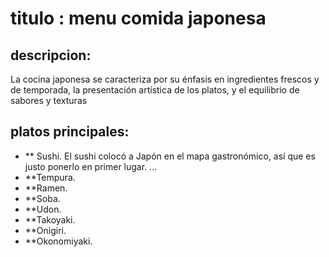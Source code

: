 # titulo : menu comida japonesa

## descripcion:
La cocina japonesa se caracteriza por su énfasis en ingredientes frescos y de temporada, la presentación artística de los platos, y el equilibrio de sabores y texturas

## platos principales:
- ** Sushi. El sushi colocó a Japón en el mapa gastronómico, así que es justo ponerlo en primer lugar. ...
- **Tempura. 
- **Ramen.
- **Soba. 
- **Udon. 
- **Takoyaki. 
- **Onigiri. 
- **Okonomiyaki.